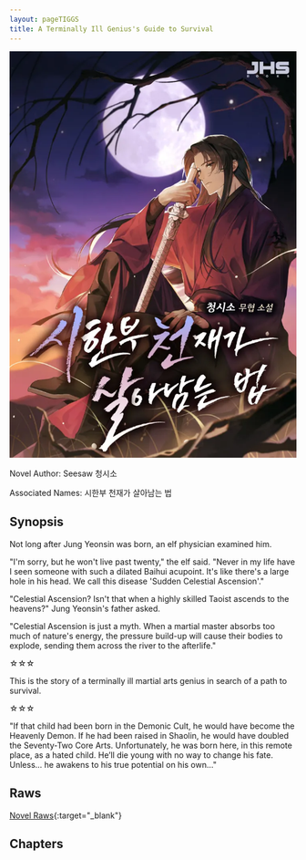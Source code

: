 ```yaml
---
layout: pageTIGGS
title: A Terminally Ill Genius's Guide to Survival
---
```


![TIGGS](/Images/TIGGS.png)

Novel Author: Seesaw 청시소

Associated Names: 시한부 천재가 살아남는 법

## Synopsis

Not long after Jung Yeonsin was born, an elf physician examined him.

"I'm sorry, but he won't live past twenty," the elf said. "Never in my life have I seen someone with such a dilated Baihui acupoint. It's like there's a large hole in his head. We call this disease 'Sudden Celestial Ascension'."

"Celestial Ascension? Isn't that when a highly skilled Taoist ascends to the heavens?" Jung Yeonsin's father asked.

"Celestial Ascension is just a myth. When a martial master absorbs too much of nature's energy, the pressure build-up will cause their bodies to explode, sending them across the river to the afterlife."

☆☆☆

This is the story of a terminally ill martial arts genius in search of a path to survival.

☆☆☆

"If that child had been born in the Demonic Cult, he would have become the Heavenly Demon. If he had been raised in Shaolin, he would have doubled the Seventy-Two Core Arts. Unfortunately, he was born here, in this remote place, as a hated child. He’ll die young with no way to change his fate. Unless… he awakens to his true potential on his own..."

## Raws

[Novel Raws](https://series.naver.com/novel/detail.series?productNo=5896155){:target="_blank"}

## Chapters

